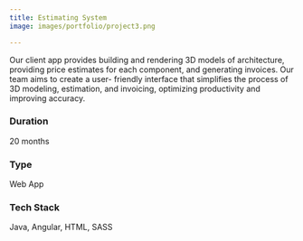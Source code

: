 ```yaml
---
title: Estimating System
image: images/portfolio/project3.png

---
```

Our client app provides building and rendering 3D models of architecture, providing price estimates for each component, and generating invoices. Our team aims to create a user- friendly interface that simplifies the process of 3D modeling, estimation, and invoicing, optimizing productivity and improving accuracy.

### Duration
20 months

### Type
Web App

### Tech Stack
Java, Angular, HTML, SASS